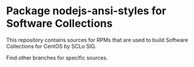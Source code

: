 # Package nodejs-ansi-styles for Software Collections

This repository contains sources for RPMs that are used
to build Software Collections for CentOS by SCLo SIG.

Find other branches for specific sources.
